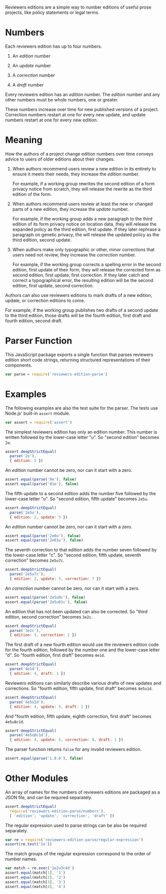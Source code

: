 Reviewers editions are a simple way to number editions of useful prose
projects, like policy statements or legal terms.

# Numbers

Each reviewers edition has up to four numbers.

1. An _edition_ number

2. An _update_ number

3. A _correction_ number

4. A _draft_ number

Every reviewers edition has an _edition_ number. The _edition_ number
and any other numbers must be whole numbers, one or greater.

These numbers increase over time for new published versions of a
project. Correction numbers restart at one for every new update, and
update numbers restart at one for every new edition.

# Meaning

How the authors of a project change edition numbers over time conveys
advice to users of older editions about their changes.

1. When authors recommend users review a new edition in its entirety to
   ensure it meets their needs, they increase the _edition_ number.

   For example, if a working group rewrites the second edition of a form
   privacy notice from scratch, they will release the rewrite as the
   third edition of the form.

2. When authors recommend users review at least the new or changed parts
   of a new edition, they increase the _update_ number.

   For example, if the working group adds a new paragraph to the third
   edition of its form privacy notice on location data, they will
   release the expanded policy as the third edition, first update. If
   they later rephrase a paragraph on genetic privacy, the will release
   the updated policy as the third edition, second update.

4. When authors make only typographic or other, minor corrections that
   users need not review, they increase the _correction_ number.

   For example, if the working group corrects a spelling error in the
   second edition, first update of their form, they will release the
   corrected form as second edition, first update, first correction. If
   they later catch and correct a typographical error, the resulting
   edition will be the second edition, first update, second correction.

Authors can also use reviewers editions to mark drafts of a new edition,
update, or correction editions to come.

For example, if the working group publishes two drafts of a second
update to the third edition, those drafts will be the fourth edition,
first draft and fourth edition, second draft.

# Parser Function

This JavaScript package exports a single function that parses reviewers
edition short code strings, returning structured representations of
their components.

```javascript
var parse = require('reviewers-edition-parse')
```

# Examples

The following examples are also the test suite for the parser. The tests
use Node.js' built-in `assert` module.

```javascript
var assert = require('assert')
```

The simplest reviewers edition has only an edition number. This number
is written followed by the lower-case letter "u". So "second edition"
becomes `2e`:

```javascript
assert.deepStrictEqual(
  parse('2e'),
  { edition: 2 })
```

An _edition_ number cannot be zero, nor can it start with a zero.

```javascript
assert.equal(parse('0e'), false)
assert.equal(parse('01e'), false)
```

The fifth update to a second edition adds the number five followed by
the lower-case letter "u". So "second edition, fifth update" becomes
`2e5u`.

```javascript
assert.deepStrictEqual(
  parse('2e5u'),
  { edition: 2, update: 5 })
```

An _edition_ number cannot be zero, nor can it start with a zero.

```javascript
assert.equal(parse('2e0u'), false)
assert.equal(parse('2e01u'), false)
```

The seventh correction to that edition adds the number seven followed
by the lower-case letter "c". So "second edition, fifth update, seventh
correction" becomes `2e5u7c`.

```javascript
assert.deepStrictEqual(
  parse('2e5u7c'),
  { edition: 2, update: 5, correction: 7 })
```

An _correction_ number cannot be zero, nor can it start with a zero.

```javascript
assert.equal(parse('2e5u0c'), false)
assert.equal(parse('2e5u01c'), false)
```

An edition that has not been updated can also be corrected. So "third
edition, second correction" becomes `3e2c`.

```javascript
assert.deepStrictEqual(
  parse('3e2c'),
  { edition: 3, correction: 2 })
```

The first draft of a new fourth edition would use the reviewers edition
code for the fourth edition, followed by the number one and the
lower-case letter "d". So "fourth edition, first draft" becomes `4e1d`.

```javascript
assert.deepStrictEqual(
  parse('4e1d'),
  { edition: 4, draft: 1 })
```

Reviewers editions can similarly describe various drafts of new updates
and corrections. So "fourth edition, fifth update, first draft" becomes
`4e5u1d`.

```javascript
assert.deepStrictEqual(
  parse('4e5u1d'),
  { edition: 4, update: 5, draft: 1 })
```

And "fourth edition, fifth update, eighth correction, first draft"
becomes `4e5u8c1d`.

```javascript
assert.deepStrictEqual(
  parse('4e5u8c1d'),
  { edition: 4, update: 5, correction: 8, draft: 1 })
```

The parser function returns `false` for any invalid reviewers edition.

```javascript
assert.equal(parse('1.0.0'), false)
```

# Other Modules

An array of names for the numbers of reviewers editions are packaged as
a JSON file, and can be required separately.

```javascript
assert.deepStrictEqual(
  require('reviewers-edition-parse/numbers'),
  [ 'edition', 'update', 'correction', 'draft' ])
```

The regular expression used to parse strings can be also be required
separately.

```javascript
var re = require('reviewers-edition-parse/regular-expression')
assert(re.test('1e'))
```

The match groups of the regular expression correspond to the order of
number names.

```javascript
var match = re.exec('1e2u3c4d')
assert.equal(match[1], '1')
assert.equal(match[2], '2')
assert.equal(match[3], '3')
assert.equal(match[4], '4')
```
